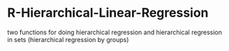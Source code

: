 # R-Hierarchical-Linear-Regression
two functions for doing hierarchical regression and hierarchical regression in sets (hierarchical regression by groups)
